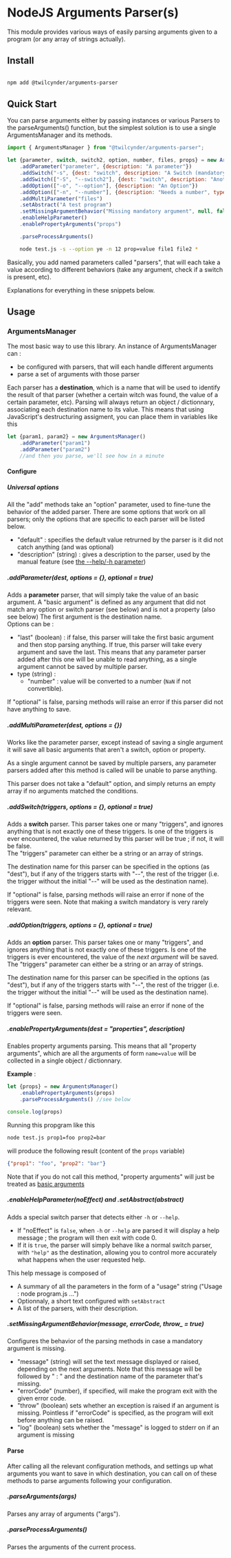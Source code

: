 # NodeJS Arguments Parser(s)

This module provides various ways of easily parsing arguments given to a program (or any array of strings actually).  

## Install


```sh

npm add @twilcynder/arguments-parser

```

## Quick Start

You can parse arguments either by passing instances or various Parsers to the parseArguments() function, but the simplest solution is to use a single ArgumentsManager and its methods.

```js
import { ArgumentsManager } from "@twilcynder/arguments-parser";

let {parameter, switch, switch2, option, number, files, props} = new ArgumentsManager()
    .addParameter("parameter", {description: "A parameter"})
    .addSwitch("-s", {dest: "switch", description: "A Switch (mandatory)"})
    .addSwitch(["-S", "--switch2"], {dest: "switch", description: "Another switch (optional)"}, false)
    .addOption(["-o", "--option"], {description: "An Option"})
    .addOption(["-n", "--number"], {description: "Needs a number", type: "number"})
    .addMultiParameter("files")
    .setAbstract("A test program")
    .setMissingArgumentBehavior("Missing mandatory argument", null, false)
    .enableHelpParameter()
    .enablePropertyArguments("props")

    .parseProcessArguments()
```
```sh
    node test.js -s --option ye -n 12 prop=value file1 file2 * 
```

Basically, you add named parameters called "parsers", that will each take a value according to different behaviors (take any argument, check if a switch is present, etc).

Explanations for everything in these snippets below.

## Usage

### ArgumentsManager

The most basic way to use this library. An instance of ArgumentsManager can : 
- be configured with parsers, that will each handle different arguments
- parse a set of arguments with those parser

Each parser has a **destination**, which is a name that will be used to identify the result of that parser (whether a certain witch was found, the value of a certain parameter, etc). Parsing will always return an object / dictionnary, associating each destination name to its value. This means that using JavaScript's destructuring assigment, you can place them in variables like this 
```js
let {param1, param2} = new ArgumentsManager()
    .addParameter("param1")
    .addParameter("param2")
    //and then you parse, we'll see how in a minute
```

#### Configure

##### Universal options

All the "add" methods take an "option" parameter, used to fine-tune the behavior of the added parser. There are some options that work on all parsers; only the options that are specific to each parser will be listed below.  

- "default" : specifies the default value retrurned by the parser is it did not catch anything (and was optional)
- "description" (string) : gives a description to the parser, used by the manual feature (see [the --help/-h parameter](#enablehelpparameter))

##### .addParameter(dest, options = {}, optional = true)
Adds a **parameter** parser, that will simply take the value of an basic argument. A "basic argument" is defined as any argument that did not match any option or switch parser (see below) and is not a property (also see below)
The first argument is the destination name.  
Options can be : 
- "last" (boolean) : if false, this parser will take the first basic argument and then stop parsing anything. If true, this parser will take every argument and save the last. This means that any parameter parser added after this one will be unable to read anything, as a single argument cannot be saved by multiple parser. 
- type (string) : 
  - "number" : value will be converted to a number (`NaN` if not convertible).

If "optional" is false, parsing methods will raise an error if this parser did not have anything to save.

##### .addMultiParameter(dest, options = {})
Works like the parameter parser, except instead of saving a single argument it will save all basic arguments that aren't a switch, option or property.

As a single argument cannot be saved by multiple parsers, any parameter parsers added after this method is called will be unable to parse anything.  

This parser does not take a "default" option, and simply returns an empty array if no arguments matched the conditions.  

##### .addSwitch(triggers, options = {}, optional = true)
Adds a **switch** parser. This parser takes one or many "triggers", and ignores anything that is not exactly one of these triggers. Is one of the triggers is ever encountered, the value returned by this parser will be true ; if not, it will be false.  
The "triggers" parameter can either be a string or an array of strings.  

The destination name for this parser can be specified in the options (as "dest"), but if any of the triggers starts with "--", the rest of the trigger (i.e. the trigger without the initial "--" will be used as the destination name).

If "optional" is false, parsing methods will raise an error if none of the triggers were seen. Note that making a switch mandatory is very rarely relevant.

##### .addOption(triggers, options = {}, optional = true)
Adds an **option** parser. This parser takes one or many "triggers", and ignores anything that is not exactly one of these triggers. Is one of the triggers is ever encountered, the value of the *next argument* will be saved.  
The "triggers" parameter can either be a string or an array of strings.  

The destination name for this parser can be specified in the options (as "dest"), but if any of the triggers starts with "--", the rest of the trigger (i.e. the trigger without the initial "--" will be used as the destination name).

If "optional" is false, parsing methods will raise an error if none of the triggers were seen.

##### .enablePropertyArguments(dest = "properties", description)
Enables property arguments parsing. This means that all "property arguments", which are all the arguments of form `name=value` will be collected in a single object / dictionnary.  

**Example** : 
```js
let {props} = new ArgumentsManager()
    .enablePropertyArguments(props)
    .parseProcessArguments() //see below

console.log(props)
```
Running this propgram like this
```sh
node test.js prop1=foo prop2=bar
```
will produce the following result (content of the `props` variable)
```json
{"prop1": "foo", "prop2": "bar"}
```

Note that if you do not call this method, "property arguments" will just be treated as [basic arguments](#addparameterdest-options---optional--true)

##### .enableHelpParameter(noEffect) and .setAbstract(abstract)
Adds a special switch parser that detects either `-h` or `--help`.  
- If "noEffect" is `false`, when `-h` or `--help` are parsed it will display a help message ; the program will then exit with code 0.
- If it is `true`, the parser will simply behave like a normal switch parser, with `"help"` as the destination, allowing you to control more accurately what happens when the user requested help.  

This help message is composed of 
- A summary of all the parameters in the form of a "usage" string ("Usage : node program.js ...")
- Optionnaly, a short text configured with `setAbstract`
- A list of the parsers, with their description.  

##### .setMissingArgumentBehavior(message, errorCode, throw_ = true)
Configures the behavior of the parsing methods in case a mandatory argument is missing.  
- "message" (string) will set the text message displayed or raised, depending on the next arguments. Note that this message will be followed by " : " and the destination name of the parameter that's missing.  
- "errorCode" (number), if specified, will make the program exit with the given error code. 
- "throw" (boolean) sets whether an exception is raised if an argument is missing. Pointless if "errorCode" is specified, as the program will exit before anything can be raised.  
- "log" (boolean) sets whether the "message" is logged to stderr on if an argument is missing

#### Parse

After calling all the relevant configuration methods, and settings up what arguments you want to save in which destination, you can call on of these methods to parse arguments following your configuration.  

##### .parseArguments(args)
Parses any array of arguments ("args"). 

##### .parseProcessArguments()
Parses the arguments of the current process.